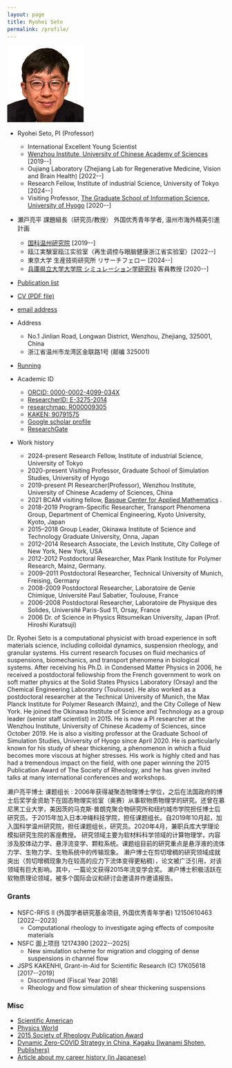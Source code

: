 ```yaml
---
layout: page
title: Ryohei Seto
permalink: /profile/
---
```


![Ryohei Seto](/assets/img/Seto2.png)

- Ryohei Seto, PI (Professor) 
  - International Excellent Young Scientist  
  - [Wenzhou Institute, University of Chinese Academy of Sciences](http://english.wiucas.ac.cn) [2019--]
  - Oujiang Laboratory (Zhejiang Lab for Regenerative Medicine, Vision and Brain Health) [2022--]
  - Research Fellow, Institute of industrial Science, University of Tokyo [2024--]
  - Visiting Professor, [The Graduate School of Information Science, University of Hyogo](http://www.simulation-studies.org) [2020--]

- 瀬戸亮平 課題組長（研究员/教授） 外国优秀青年学者, 温州市海外精英引進計画
  - [国科温州研究院](http://www.wiucas.ac.cn) [2019--]
  - 瓯江実験室瓯江实验室（再生调控与眼脑健康浙江省实验室）[2022--]
  - 東京大学 生産技術研究所 リサーチフェロー [2024--]
  - [兵庫県立大学大学院 シミュレーション学研究科](http://www.simulation-studies.org) 客員教授 [2020--]

- [Publication list](4publications.md)
- [CV (PDF file)](https://ryseto.github.io/assets/pdf/CV_Seto.pdf)
- [email address](mailto:seto@wiucas.ac.cn)
- Address 
  - No.1 Jinlian Road, Longwan District, Wenzhou, Zhejiang, 325001, China
  - 浙江省温州市龙湾区金联路1号 (邮编 325001)
- [Running](8running.md)
- Academic ID
  - [ORCID: 0000-0002-4099-034X](http://orcid.org/0000-0002-4099-034X)
  - [ResearcherID: E-3275-2014](http://www.researcherid.com/rid/E-3275-2014)
  - [researchmap: R000009305](https://researchmap.jp/ryseto)
  - [KAKEN: 90791575](https://nrid.nii.ac.jp/nrid/1000090791575/)
  - [Google scholar profile](https://scholar.google.co.jp/citations?hl=ja&user=0V-BankAAAAJ)
  - [ResearchGate](https://www.researchgate.net/profile/Ryohei_Seto)
- Work history
  - 2024-present Research Fellow, Institute of industrial Science, University of Tokyo
  - 2020-present Visiting Professor, Graduate School of Simulation Studies, University of Hyogo
  - 2019-present PI Researcher(Professor), Wenzhou Institute, University of Chinese Academy of Sciences, China
  - 2021 BCAM visiting fellow, [Basque Center for Applied Mathematics](http://www.bcamath.org/en/research/lines/CFDMS) .
  - 2018-2019 Program-Specific Researcher, Transport Phenomena Group, Department of Chemical Engineering, Kyoto University, Kyoto, Japan
  - 2015–2018 Group Leader, Okinawa Institute of Science and Technology Graduate University,
Onna, Japan
  - 2012–2014 Research Associate, the Levich Institute, City College of New York, New York, USA
  - 2012-2012 Postdoctoral Researcher, Max Plank Institute for Polymer Research, Mainz, Germany.  
  - 2009–2011 Postdoctoral Researcher, Technical University of Munich, Freising, Germany
  - 2008-2009 Postdoctoral Researcher, Laboratoire de Genie Chimique, Université Paul Sabatier, Toulouse, France
  - 2006-2008 Postdoctoral Researcher, Laboratoire de Physique des Solides, Université Paris-Sud 11,
Orsay, France
  - 2006      Dr. of Science in Physics  Ritsumeikan University, Japan (Prof. Hiroshi Kuratsuji)

Dr. Ryohei Seto is a computational physicist with broad experience in soft materials science, including colloidal dynamics, suspension rheology, and granular systems. His current research focuses on fluid mechanics of suspensions, biomechanics, and transport phenomena in biological systems. After receiving his Ph.D. in Condensed Matter Physics in 2006, he received a postdoctoral fellowship from the French government to work on soft matter physics at the Solid States Physics Laboratory (Orsay) and the Chemical Engineering Laboratory (Toulouse). He also worked as a postdoctoral researcher at the Technical University of Munich, the Max Planck Institute for Polymer Research (Mainz), and the City College of New York. He joined the Okinawa Institute of Science and Technology as a group leader (senior staff scientist) in 2015. He is now a PI researcher at the Wenzhou Institute, University of Chinese Academy of Sciences, since October 2019. He is also a visiting professor at the Graduate School of Simulation Studies, University of Hyogo since April 2020. He is particularly known for his study of shear thickening, a phenomenon in which a fluid becomes more viscous at higher stresses. His work is highly cited and has had a tremendous impact on the field, with one paper winning the 2015 Publication Award of The Society of Rheology, and he has given invited talks at many international conferences and workshops.

濑户亮平博士 课题组长 : 
2006年获得凝聚态物理博士学位，之后在法国政府的博士后奖学金资助下在固态物理实验室（奥赛）从事软物质物理学的研究。还曾在慕尼黑工业大学，美因茨的马克斯·普朗克聚合物研究所和纽约城市学院担任博士后研究员。于2015年加入日本冲绳科技学院，担任课题组长。自2019年10月起，加入国科学温州研究院，担任课题组长，研究员。2020年4月，兼职兵库大学理论模拟研究生院的客座教授。
研究领域主要为软材料科学领域的计算物理学，内容涉及胶体动力学、悬浮流变学、颗粒系统。课题组目前的研究重点是悬浮液的流体力学、生物力学、生物系统中的传输现象。
濑户博士在剪切增稠的研究领域成就突出（剪切增稠现象为在较高的应力下流体变得更粘稠），论文被广泛引用，对该领域有巨大影响。其中，一篇论文获得2015年流变学会奖。
濑户博士积极活跃在软物质理论领域，被多个国际会议和研讨会邀请并作邀请报告。


### Grants

- NSFC-RFIS II (外国学者研究基金项目, 外国优秀青年学者) 12150610463 [2022--2023]
  - Computational rheology to investigate aging effects of composite materials
- NSFC 面上项目 12174390 [2022--2025] 
  - New simulation scheme for migration and clogging of dense suspensions in channel flow
- JSPS KAKENHI, Grant-in-Aid for Scientific Research (C) 17K05618 [2017--2019]
  - Discontinued (Fiscal Year 2018)
  - Rheology and flow simulation of shear thickening suspensions

### Misc
- [Scientific American](https://www.scientificamerican.com/article/friction-makes-cornstarch-and-water-into-bizarre-oobleck/)
- [Physics World](http://physicsworld.com/cws/article/news/2013/nov/25/model-explains-why-liquid-suspensions-suddenly-turn-solid)
- [2015 Society of Rheology Publication Award](http://www-levich.engr.ccny.cuny.edu/sor2015.htm)
- [Dynamic Zero-COVID Strategy in China, Kagaku (Iwanami Shoten, Publishers)](/assets/pdf/Kagaku_202201_Seto_etal.pdf)
- [Article about my career history (in Japanese)](https://www.jstage.jst.go.jp/article/mssj/24/1/24_77/_article/-char/ja/)

